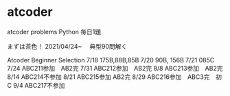 # atcoder
atcoder problems
Python
毎日1題

まずは茶色！
2021/04/24~　
典型90問解く

Atcoder Beginner Selection
7/18 175B,88B,85B
7/20 90B, 156B
7/21 085C 
7/24 ABC211参加　AB2完
7/31 ABC212参加　AB2完
8/8  ABC213参加　AB2完
8/14 ABC214不参加
8/21 ABC215参加  AB2完
8/29 ABC216参加　ABC3完　初C 
9/4  ABC217不参加



